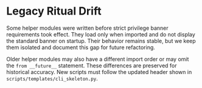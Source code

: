 # Legacy Ritual Drift

Some helper modules were written before strict privilege banner requirements took effect. They load only when imported and do not display the standard banner on startup. Their behavior remains stable, but we keep them isolated and document this gap for future refactoring.

Older helper modules may also have a different import order or may omit the `from __future__` statement. These differences are preserved for historical accuracy. New scripts must follow the updated header shown in `scripts/templates/cli_skeleton.py`.
